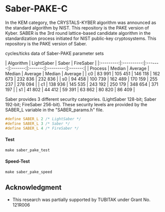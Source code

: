 # Saber-PAKE-C
In the KEM category, the CRYSTALS-KYBER algorithm was announced as the standard algorithm by NIST. This repository is the PAKE version of Kyber.  SABER is the 3rd round lattice-based candidate algorithm in the standardization process initiated for NIST public-key cryptosystems. This repository is the PAKE version of Saber. 

cycles/ticks data of Saber-PAKE parameter sets

| Algorithm | LightSaber          |  Saber           | FireSaber          |
|:---------:|:----------:|:-------:|:-------:|:-------:|:---------:|:-------:|
|  Process  |   Median   | Average |  Median | Average |   Median  | Average |
|     c0    |   83 991   | 105 451 | 146 118 | 162 673 |  232 836  | 232 836 |
|     s0    |   94 458   | 100 739 | 162 489 | 170 159 |  255 237  | 278 094 |
|     c1    |   138 936  | 145 535 | 243 192 | 250 179 |  348 654  | 371 197 |
|     s1    |   41 802   |  44 412 |  59 391 |  63 862 |   80 820  |  86 409 |


Saber provides 3 different security categories. (LightSaber 128-bit; Saber 192-bit; FireSaber 256-bit). These security levels are provided by the SABER_L variable in the "SABER_params.h" file.

```c
#define SABER_L 2 /* LightSaber */
#define SABER_L 3 /* Saber */
#define SABER_L 4 /* FireSaber */
```

#### Test

```c
make saber_pake_test
```


#### Speed-Test

```c
make saber_pake_speed
```


## Acknowledgment

- This research was partially supported by TUBITAK under Grant No. 121R006
